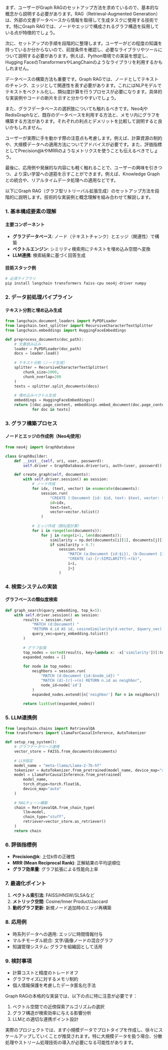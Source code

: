 <think>
まず、ユーザーがGraph RAGのセットアップ方法を求めているので、基本的な概念から説明する必要があります。RAG（Retrieval-Augmented Generation）は、外部の文書データベースから情報を取得して生成タスクに使用する技術です。特にGraph RAGでは、ノードやエッジで構成されるグラフ構造を採用している点が特徴的でしょう。

次に、セットアップの手順を段階的に整理します。ユーザーがどの程度の知識を持っているか分からないので、前提条件を確認し、必要なライブラリやツールについて説明する必要があります。例えば、Python環境での実装を想定し、Hugging FaceのTransformersやLangChainのようなライブラリを利用するかもしれません。

データベースの構築方法も重要です。Graph RAGでは、ノードとしてテキストのチャンク、エッジとして関連性を表す必要があります。これにはNLPモデルでテキストをベクトル化し、類似度計算を行うプロセスが必要になります。具体的な実装例やコードの断片を示すと分かりやすいでしょう。

また、グラフデータベースの選択肢についても触れるべきです。Neo4jやRedisGraphなど、既存のデータベースを利用する方法と、メモリ内にグラフを構築する方法があります。それぞれの利点とデメリットを比較して説明すると良いかもしれません。

ユーザーが実際に手を動かす際の注意点も考慮します。例えば、計算資源の制約や、大規模データへの適用方法についてアドバイスが必要です。また、評価指標としてPrecision@kやMRRのようなメトリクスを使うことも伝えるべきでしょう。

最後に、応用例や発展的な内容にも軽く触れることで、ユーザーの興味を引きつつ、より深い学習への道筋を示すことができます。例えば、Knowledge Graphとの統合や、リアルタイムデータ処理への適用などです。
</think>



以下にGraph RAG（グラフ型リトリーバル拡張生成）のセットアップ方法を段階的に説明します。技術的な実装例と概念理解を組み合わせて解説します。

### 1. **基本構成要素の理解**
#### 主要コンポーネント
- **グラフデータベース**: ノード（テキストチャンク）とエッジ（関連性）で構築
- **ベクトルエンジン**: シミリティ検索用にテキストを埋め込み空間へ変換
- **LLM連携**: 検索結果に基づく回答生成

#### 技術スタック例
```python
# 必須ライブラリ
pip install langchain transformers faiss-cpu neo4j-driver numpy
```

### 2. **データ前処理パイプライン**
#### テキスト分割と埋め込み生成
```python
from langchain.document_loaders import PyPDFLoader
from langchain.text_splitter import RecursiveCharacterTextSplitter
from langchain.embeddings import HuggingFaceEmbeddings

def preprocess_documents(doc_path):
    # 文書読み込み
    loader = PyPDFLoader(doc_path)
    docs = loader.load()
    
    # テキスト分割（ノード生成）
    splitter = RecursiveCharacterTextSplitter(
        chunk_size=1000,
        chunk_overlap=200
    )
    texts = splitter.split_documents(docs)
    
    # 埋め込みベクトル生成
    embeddings = HuggingFaceEmbeddings()
    return [(doc.page_content, embeddings.embed_document(doc.page_content)) 
            for doc in texts]
```

### 3. **グラフ構築プロセス**
#### ノードとエッジの作成例（Neo4j使用）
```python
from neo4j import GraphDatabase

class GraphBuilder:
    def __init__(self, uri, user, password):
        self.driver = GraphDatabase.driver(uri, auth=(user, password))

    def create_graph(self, documents):
        with self.driver.session() as session:
            # ノード作成
            for idx, (text, vector) in enumerate(documents):
                session.run(
                    "CREATE (:Document {id: $id, text: $text, vector: $vector})",
                    id=idx,
                    text=text,
                    vector=vector.tolist()
                )
            
            # エッジ作成（類似度計算）
            for i in range(len(documents)):
                for j in range(i+1, len(documents)):
                    similarity = np.dot(documents[i][1], documents[j][1])
                    if similarity > 0.7:
                        session.run(
                            "MATCH (a:Document {id:$i}), (b:Document {id:$j}) "
                            "CREATE (a)-[r:SIMILARITY]->(b)",
                            i=i,
                            j=j
                        )
```

### 4. **検索システムの実装**
#### グラフベースの類似度検索
```python
def graph_search(query_embedding, top_k=5):
    with self.driver.session() as session:
        results = session.run(
            "MATCH (d:Document) "
            "RETURN d.id AS id, cosineSimilarity(d.vector, $query_vec) AS similarity",
            query_vec=query_embedding.tolist()
        )
        
        # グラフ拡張
        top_nodes = sorted(results, key=lambda x: -x['similarity'])[:top_k]
        expanded_nodes = []
        
        for node in top_nodes:
            neighbors = session.run(
                "MATCH (d:Document {id:$node_id}) "
                "MATCH (d)-[r]->(n) RETURN n.id as neighbor",
                node_id=node['id']
            )
            expanded_nodes.extend([n['neighbor'] for n in neighbors])
        
        return list(set(expanded_nodes))
```

### 5. **LLM連携例**
```python
from langchain.chains import RetrievalQA
from transformers import LlamaForCausalInference, AutoTokenizer

def setup_rag_system():
    # グラフデータベース連携
    vector_store = FAISS.from_documents(documents)
    
    # LLM設定
    model_name = "meta-llama/Llama-2-7b-hf"
    tokenizer = AutoTokenizer.from_pretrained(model_name, device_map="auto")
    model = LlamaForCausalInference.from_pretrained(
        model_name,
        torch_dtype=torch.float16,
        device_map="auto"
    )
    
    # RAGチェーン構築
    chain = RetrievalQA.from_chain_type(
        llm=model,
        chain_type="stuff",
        retriever=vector_store.as_retriever()
    )
    return chain
```

### 6. **評価指標例**
- **Precision@k**: 上位k件の正確性
- **MRR (Mean Reciprocal Rank)**: 正解結果の平均逆順位
- **グラフ効果量**: グラフ拡張による性能向上率

### 7. **最適化ポイント**
1. **ベクトル索引法**: FAISS/HNSW/SLSAなど
2. **メトリック空間**: Cosine/Inner Product/Jaccard
3. **動的グラフ更新**: 新規ノード追加時のエッジ再構築

### 8. **応用例**
- 時系列データへの適用: エッジに時間情報付与
- マルチモーダル統合: 文字/画像ノードの混合グラフ
- 知識管理システム: グラフを組織図として活用

### 9. **検討事項**
- 計算コストと精度のトレードオフ
- グラフサイズに対するメモリ制約
- 個人情報保護を考慮したデータ匿名化手法

Graph RAGの本格的な実装では、以下の点に特に注意が必要です：
1. ベクトル空間での近傍探索アルゴリズムの選択
2. グラフ構造が検索効率に与える影響分析
3. LLMとの適切な連携ポイント設計

実際のプロジェクトでは、まず小規模データでプロトタイプを作成し、徐々にスケールアップしていくことが推奨されます。特に大規模データを扱う場合、分散処理やストリーム処理技術の導入が必要になる可能性があります。
